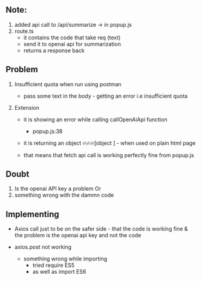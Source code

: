 ## Note:

1. added api call to /api/summarize -> in popup.js
2. route.ts
    - it contains the code that take req (text) 
    - send it to openai api for summarization
    - returns a response back

## Problem

1. Insufficient quota when run using postman 
    - pass some text in the body - getting an error i.e insufficient quota

2. Extension
    - it is showing an error while calling callOpenAiApi function
        - popup.js:38
    
    - it is returning an object 🔥🔥🔥[object ] - when used on plain html page

    - that means that fetch api call is working perfectly fine from popup.js

## Doubt 

1. Is the openai API key a problem
   Or
2. something wrong with the dammn code


## Implementing

- Axios call just to be on the safer side - that the code is working fine & the problem is the openai api key and not the code

- axios.post not working
    - something wrong while importing 
        - tried require ES5
        - as well as import ES6 


